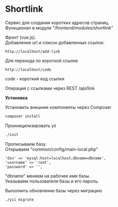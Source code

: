 # Shortlink

Сервис для создания коротких адресов страниц.<br />
Функционал в модуле "/frontend/modules/shortlink"

Фронт (vue.js).<br />
Добавление url и список добавленных ссылок:
```
http://localhost/add-link
```

Для перехода по короткой ссылке
```
http://localhost/code
```
_code_ - короткий  код ссылки

Операция с ссылками через REST /api/link

**Установка**

Установить внешние компоненты через Composer
```bash
composer install
```

Проиницилизировать yii
```bash
./init
```

Прописываем базу.<br />
Открываем "common/config/main-local.php"
```
'dsn' => 'mysql:host=localhost;dbname=dbname',
'username' => 'root',
'password' => '',
```
"dbname" меняем на рабочее имя базы.<br />
Указываем пользователя базы и его пароль.

Выполнить обновление базы через миграцию
```bash
./yii migrate
```
